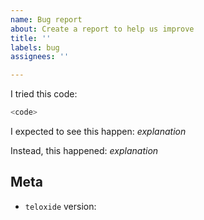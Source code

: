 ```yaml
---
name: Bug report
about: Create a report to help us improve
title: ''
labels: bug
assignees: ''

---
```


I tried this code:
```rust
<code>
```
I expected to see this happen: _explanation_

Instead, this happened: _explanation_

## Meta

- `teloxide` version: <!-- (e.g.: `0.3.1`) -->
